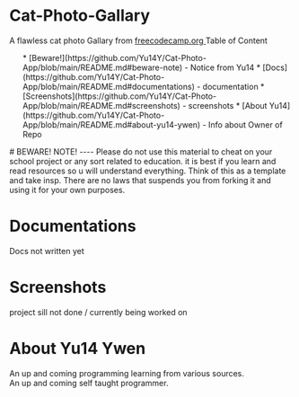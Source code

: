 # Cat-Photo-Gallary
A flawless cat photo Gallary from [freecodecamp.org ](https://www.freecodecamp.org/learn/2022/responsive-web-design/#learn-html-by-building-a-cat-photo-app)
Table of Content 
<ul>
  * [Beware!](https://github.com/Yu14Y/Cat-Photo-App/blob/main/README.md#beware-note) - Notice from Yu14
  * [Docs](https://github.com/Yu14Y/Cat-Photo-App/blob/main/README.md#documentations) - documentation
  * [Screenshots](https://github.com/Yu14Y/Cat-Photo-App/blob/main/README.md#screenshots) - screenshots 
  * [About Yu14](https://github.com/Yu14Y/Cat-Photo-App/blob/main/README.md#about-yu14-ywen) - Info about Owner of Repo
</ul>
# BEWARE! NOTE! 
----
Please do not use this material to cheat on your school project or any sort related to education.
it is best if you learn and read resources so u will understand everything.
Think of this as a template and take insp.
There are no laws that suspends you from forking it and using it for your own purposes. 

# Documentations

Docs not written yet 

# Screenshots

project sill not done / currently being worked on 



# About Yu14 Ywen 

An up and coming programming learning from various sources. <br>
An up and coming self taught programmer. 

